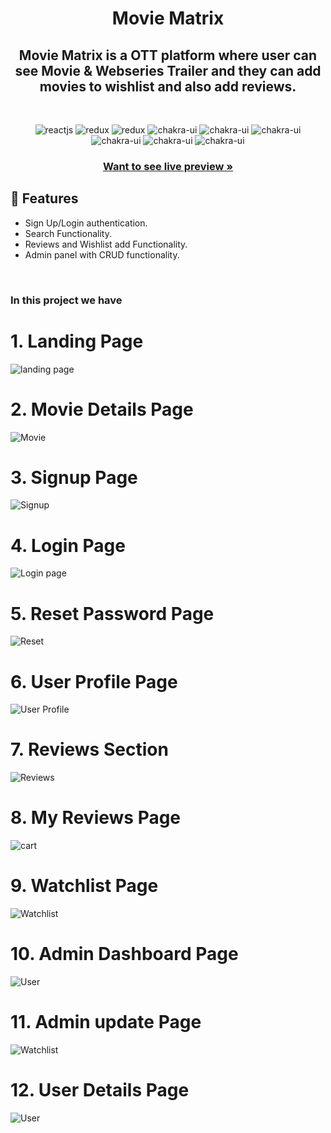 <h1 align="center">Movie Matrix</h1> 

<h2 align="center">Movie Matrix is a OTT platform where user can see Movie & Webseries Trailer and they can add movies to wishlist and also add reviews.</h2>

<br />
<p align="center">
    <img src="https://img.shields.io/badge/React-20232A?style=for-the-badge&logo=react&logoColor=61DAFB" alt="reactjs" />
    <img src="https://img.shields.io/badge/Redux-593D88?style=for-the-badge&logo=redux&logoColor=white" alt="redux" />
    <img src="https://img.shields.io/badge/React_Router-CA4245?style=for-the-badge&logo=react-router&logoColor=white" alt="redux" />
     <img src="https://img.shields.io/badge/Express-000?logo=express&logoColor=fff&style=for-the-badge" alt="chakra-ui"/>
  <img src="https://img.shields.io/badge/MongoDB-4EA94B?style=for-the-badge&logo=mongodb&logoColor=white" alt="chakra-ui"/>
    <img src="https://img.shields.io/badge/Chakra%20UI-3bc7bd?style=for-the-badge&logo=chakraui&logoColor=white" alt="chakra-ui"/>
  <img src="https://img.shields.io/badge/JavaScript-F7DF1E?style=for-the-badge&logo=javascript&logoColor=black" alt="chakra-ui"/>
  <img src="https://img.shields.io/badge/HTML5-E34F26?style=for-the-badge&logo=html5&logoColor=white" alt="chakra-ui"/>
  <img src="https://img.shields.io/badge/CSS3-1572B6?style=for-the-badge&logo=css3&logoColor=white" alt="chakra-ui"/>
</p>
<h3 align="center"><a href="https://moviematrix.vercel.app/"><strong>Want to see live preview »</strong></a></h3>

## 🚀 Features
- Sign Up/Login authentication.
- Search Functionality.
- Reviews and Wishlist add Functionality.
- Admin panel with CRUD functionality.
<br />

### In this project we have

# 1. Landing Page

![landing page](https://user-images.githubusercontent.com/112627297/221422870-1e70c6c5-dd1e-4168-b781-32da146b2778.png)

# 2. Movie Details Page

![Movie](https://user-images.githubusercontent.com/112627297/221423081-97006312-d7d5-4f2c-b584-41f8338f4576.png)

# 3. Signup Page

![Signup](https://user-images.githubusercontent.com/112627297/221423854-7446b449-8572-45b9-9f9f-e74bb8e68490.png)

# 4. Login Page

![Login page](https://user-images.githubusercontent.com/112627297/221423943-dd7314b5-e51d-4437-8142-8bb18a11b658.png)

# 5. Reset Password Page

![Reset](https://user-images.githubusercontent.com/112627297/221424007-ea16d416-f10e-4157-a3ee-9e449e90b1c7.png)

# 6. User Profile Page

![User Profile](https://user-images.githubusercontent.com/112627297/221424096-b1ce81f9-eb0d-4c9a-9b6a-2361ac0aa919.png)

# 7. Reviews Section

![Reviews](https://user-images.githubusercontent.com/112627297/221423297-5f92eddd-ec37-4076-bf56-3aa811cd1353.png)

# 8. My Reviews Page

![cart](https://user-images.githubusercontent.com/112627297/221423547-cf3ff0cf-7309-402d-a2d7-7a4012f3d828.png)


# 9. Watchlist Page

![Watchlist](https://user-images.githubusercontent.com/112627297/221424182-edfe79cc-2743-4238-8eb3-2557c6225915.png)

# 10. Admin Dashboard Page

![User](https://user-images.githubusercontent.com/112627297/221424256-301df895-d655-4939-86e6-b77b015d0b9e.png)

# 11. Admin update Page

![Watchlist](https://user-images.githubusercontent.com/112627297/221424373-b7b3308d-93c8-469b-be72-95ea6a26f3db.png)

# 12. User Details Page

![User](https://user-images.githubusercontent.com/112627297/221424433-3fb5070d-274d-4f12-ab7b-f9ca7a8ad857.png)

